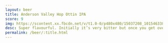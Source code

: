 ```yaml
---
layout: beer
title: Anderson Valley Hop Ottin IPA
score: 9
img: https://scontent.xx.fbcdn.net/v/t1.0-0/p480x480/15037208_10154633841058745_7320029792917556199_n.jpg?oh=74509f57c3f432a966d67b411f1f976f&oe=58D79F2E
desc: Super flavourful. Initially it’s very bitter but once you get over that it’s amazing. It’s exactly what I expect when a beer says it’s an IPA. Not to mention it just looks beautiful in a glass. If you see it try it out
permalink: /beer/:title.html
---
```

